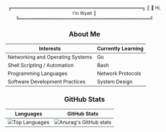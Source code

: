 <div align="center">

╔══════════════════════════════════════════╗
║            👋 Hi, I’m Wyatt              ║
╚══════════════════════════════════════════╝


## About Me

<div align="center">

| **Interests**                             | **Currently Learning**                      |
|-------------------------------------------|---------------------------------------------|
| Networking and Operating Systems          | Go                                          |
| Shell Scripting / Automation              | Bash                                        |
| Programming Languages                     | Network Protocols                           |
| Software Development Practices            | System Design                               |




## GitHub Stats

<div align="center">


| Languages | GitHub Stats |
|-----------------|--------------|
| ![Top Languages](https://github-readme-stats.vercel.app/api/top-langs/?username=WyattBram&layout=compact&theme=onedark&hide=AMPL&size_weight=0.5&count_weight=0.5) | ![Anurag's GitHub stats](https://github-readme-stats.vercel.app/api?username=WyattBram&theme=onedark&hide=prs) |










<!---
WyattBram/WyattBram is a ✨ special ✨ repository because its `README.md` (this file) appears on your GitHub profile.
You can click the Preview link to take a look at your changes.
--->
